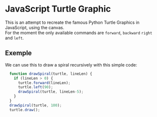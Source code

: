 # JavaScript Turtle Graphic

This is an attempt to recreate the famous Python Turtle Graphics  in JavaScript, using the canvas.  
For the moment the only available commands are `forward`, `backward` `right` and `left`.

## Exemple 
We can use this to draw a spiral recursively with this simple code:

```javascript
  function drawSpiral(turtle, lineLen) {
    if (lineLen > 0) {
      turtle.forward(lineLen);
      turtle.left(90);
      drawSpiral(turtle, lineLen-5);
    }
  }
  drawSpiral(turtle, 100);
  turtle.draw();
```
